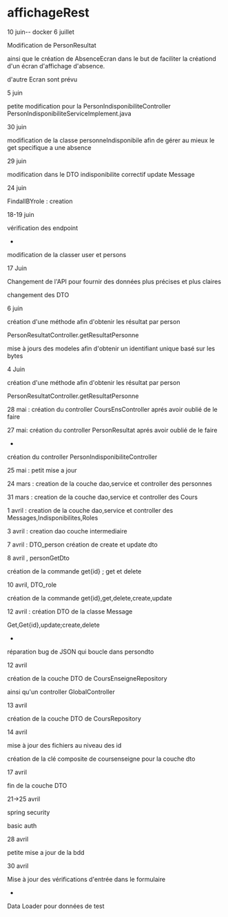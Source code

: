 # affichageRest
10 juin-- docker
6 juillet 

Modification de PersonResultat

ainsi que le création de AbsenceEcran dans le but de faciliter la créationd d'un écran d'affichage d'absence.

d'autre Ecran sont prévu

5 juin

petite modification pour la PersonIndisponibiliteController
PersonIndisponibiliteServiceImplement.java

30 juin

modification de la classe personneIndisponibile afin de gérer au mieux le get specifique a une absence

29 juin

modification dans le DTO indisponibilite
correctif update Message

24 juin

FindallBYrole : creation

18-19 juin

vérification des endpoint

+

modification de la classer user et persons

17 Juin

Changement de l'API pour fournir des données plus précises et plus claires

changement des DTO

6 juin

création d'une méthode afin d'obtenir les résultat par person

PersonResultatController.getResultatPersonne

mise à jours des modeles afin d'obtenir un identifiant unique basé sur les bytes


4 Juin

création d'une méthode afin d'obtenir les résultat par person

PersonResultatController.getResultatPersonne

28 mai : création du controller CoursEnsController aprés avoir oublié de le faire 

27 mai: création du controller PersonResultat aprés avoir oublié de le faire

+

création du controller PersonIndisponibiliteController

25 mai : petit mise a jour

24 mars : creation de la couche dao,service et controller des personnes

31 mars : creation de la couche dao,service et controller des Cours

1 avril :  creation de la couche dao,service et controller des Messages,Indisponibilites,Roles

3 avril : creation dao couche intermediaire

7 avril : DTO_person 
création de create et update dto

8 avril , personGetDto

création de la commande get{id} ; get et delete

10 avril, DTO_role

création de la commande get{id},get,delete,create,update

12 avril : création DTO de la classe Message

Get,Get{id},update;create,delete

+

réparation bug de JSON qui boucle dans persondto

12 avril

création de la couche DTO de CoursEnseigneRepository

ainsi qu'un controller GlobalController

13 avril

création de la couche DTO de CoursRepository

14 avril

mise à jour des fichiers au niveau des id

création de la clé composite de coursenseigne pour la couche dto

17 avril

fin de la couche DTO


21->25 avril

spring security

basic auth

28 avril

petite mise a jour de la bdd

30 avril

Mise à jour des vérifications d'entrée dans le formulaire

+

Data Loader pour données de test
